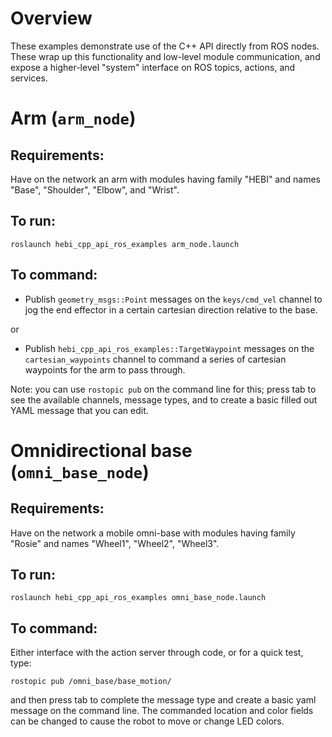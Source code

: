 # Overview

These examples demonstrate use of the C++ API directly from ROS nodes. These wrap up this functionality and low-level module communication, and expose a higher-level "system" interface on ROS topics, actions, and services.

# Arm (`arm_node`)

## Requirements:

Have on the network an arm with modules having family "HEBI" and names "Base", "Shoulder", "Elbow", and "Wrist".

## To run:

```
roslaunch hebi_cpp_api_ros_examples arm_node.launch
```

## To command:

- Publish `geometry_msgs::Point` messages on the `keys/cmd_vel` channel to jog the end effector in a certain cartesian direction relative to the base.

or

- Publish `hebi_cpp_api_ros_examples::TargetWaypoint` messages on the `cartesian_waypoints` channel to command a series of cartesian waypoints for the arm to pass through.

Note: you can use `rostopic pub` on the command line for this; press tab to see the available channels, message types, and to create a basic filled out YAML message that you can edit.

# Omnidirectional base (`omni_base_node`)

## Requirements:

Have on the network a mobile omni-base with modules having family "Rosie" and names "Wheel1", "Wheel2", "Wheel3".

## To run:

```
roslaunch hebi_cpp_api_ros_examples omni_base_node.launch
```

## To command:

Either interface with the action server through code, or for a quick test, type:
```
rostopic pub /omni_base/base_motion/
```

and then press tab to complete the message type and create a basic yaml message on the command line.  The commanded location and color fields can be changed to cause the robot to move or change LED colors.
